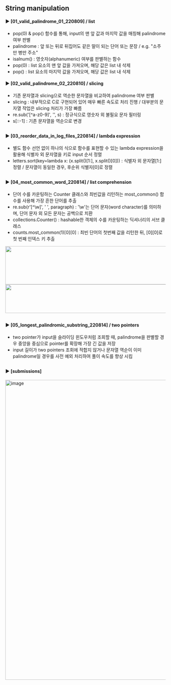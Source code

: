 ####  
## String manipulation  
#### ► [01_valid_palindrome_01_220809] / list  
- pop(0) & pop() 함수를 통해, input의 맨 앞 값과 마지막 값을 매칭해 palindrome 여부 판별  
- palindrome : 앞 또는 뒤로 뒤집어도 같은 말이 되는 단어 또는 문장 / e.g. "소주 만 병만 주소"  
- isalnum() : 영숫자(alphanumeric) 여부를 판별하는 함수  
- pop(0) : list 요소의 맨 앞 값을 가져오며, 해당 값은 list 내 삭제  
- pop() : list 요소의 마지막 값을 가져오며, 해당 값은 list 내 삭제  
####  
#### ► [02_valid_palindrome_02_220810] / slicing  
- 기존 문자열과 slicing으로 역순한 문자열을 비교하여 palindrome 여부 판별  
- slicing : 내부적으로 C로 구현되어 있어 매우 빠른 속도로 처리 진행 / 대부분의 문자열 작업은 slicing 처리가 가장 빠름  
- re.sub('[^a-z0-9]', '', s) : 정규식으로 영숫자 외 불필요 문자 필터링  
- s[::-1] : 기존 문자열을 역순으로 변경  
##  
#### ► [03_reorder_data_in_log_files_220814] / lambda expression  
- 별도 함수 선언 없이 하나의 식으로 함수를 표현할 수 있는 lambda expression을 활용해 식별자 외 문자열을 키로 input 순서 정렬  
- letters.sort(key=lambda x: (x.split()[1:], x.split()[0])) : 식별자 외 문자열[1:] 정렬 / 문자열이 동일한 경우, 후순위 식별자[0]로 정렬  
##  
#### ► [04_most_common_word_220814] / list comprehension  
- 단어 수를 카운팅하는 Counter 클래스와 최빈값을 리턴하는 most_common() 함수를 사용해 가장 흔한 단어를 추출  
- re.sub(r'[^\w]', ' ', paragraph) : '\w'는 단어 문자(word character)를 의미하며, 단어 문자 외 모든 문자는 공백으로 치환  
- collections.Counter() : hashable한 객체의 수를 카운팅하는 딕셔너리의 서브 클래스  
- counts.most_common(1)[0][0] : 최빈 단어의 첫번째 값을 리턴한 뒤, [0][0]로 첫 번째 인덱스 키 추출  
<img src="https://user-images.githubusercontent.com/109773795/184552333-90075e05-7666-4cb8-abac-4d12a104281d.png" width="600" height="120"/>  
<img src="https://user-images.githubusercontent.com/109773795/184552334-e1648472-9668-417f-a0b9-de62f2448464.png" width="800" height="90"/>  

##  
#### ► [05_longest_palindromic_substring_220814] / two pointers  
- two pointer가 input을 슬라이딩 윈도우처럼 조회할 때, palindrome을 판별할 경우 중앙을 중심으로 pointer를 확장해 가장 긴 값을 저장  
- input 길이가 two pointers 조회에 적합지 않거나 문자열 역순이 이미 palindrome일 경우를 사전 예외 처리하여 풀이 속도를 향상 시킴  
##  
#### ► [submissions]  
<img width="942" alt="image" src="https://user-images.githubusercontent.com/109773795/184543800-473203d3-c02b-4889-b30c-6150d031ce0f.png">  
